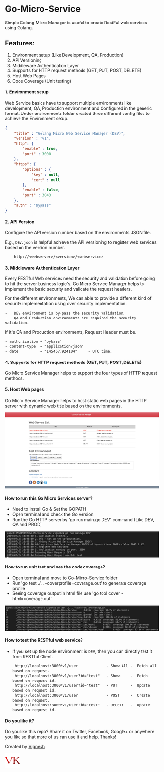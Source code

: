 # Go-Micro-Service

Simple Golang Micro Manager is useful to create RestFul web services using Golang.

## Features:

1. Environment setup (Like Development, QA, Production)
2. API Versioning
3. Middleware Authentication Layer
4. Supports for HTTP request methods (GET, PUT, POST, DELETE)
5. Host Web Pages
6. Code Coverage (Unit testing)


#### 1. Environment setup

Web Service basics have to support multiple environments like development, QA, Production environment and Configured in the generic format.
Under environments folder created three different config files to achieve the Environment setup.

```json
{
	"title" : "Golang Micro Web Service Manager (DEV)",
	"version" : "v1",
	"http": {
		"enable" : true,
		"port" : 3000	
	},
	"https": {
		"options" : {
			"key" : null,
			"cert" : null
		},
		"enable" : false,
		"port" : 3043
	},
	"auth" : "bypass"
}
```

#### 2. API Version

Configure the API version number based on the environments JSON file.

E.g., `DEV.json` is helpful achieve the API versioning to register web services based on the version number.

```golang
	http://<webserver>/<version>/<webservice>        
```

#### 3. Middleware Authentication Layer

Every RESTful Web services need the security and validation before going to hit the server business logic's. Go Micro Service Manager helps to implement the basic security and validate the request headers.

For the different environments, We can able to provide a different kind of security implementation using over security implementation.

	-   DEV environment is by-pass the security validation.
	-   QA and Production environments are required the security validation. 

If it's QA and Production environments, Request Header must be.

	- authorization = "bybass"
	- content-type  = "application/json"
	- date          = "1454577924104"     - UTC time.

#### 4. Supports for HTTP request methods (GET, PUT, POST, DELETE)    

Go Micro Service Manager helps to support the four types of HTTP request methods.


#### 5. Host Web pages    

Go Micro Service Manager helps to host static web pages in the HTTP server with dynamic web title based on the environments.

![alt text][api_test_environment]

[api_test_environment]: https://github.com/vigneshuvi/Go-Micro-Service/blob/master/public/images/api_test_environment.png

#### How to run this Go Micro Services server?

-   Need to install Go & Set the GOPATH
-   Open terminal and check the Go version
-   Run the Go HTTP server by 'go run main.go DEV' command (Like DEV, QA and PROD)

![alt text][start-go-http-server]

[start-go-http-server]: https://github.com/vigneshuvi/Go-Micro-Service/blob/master/public/images/start-go-http-server.png

#### How to run unit test and see the code coverage?

-   Open terminal and move to Go-Micro-Service folder
-	Run 'go test ./... -coverprofile=coverage.out' to generate coverage profile
-   Seeing coverage output in html file use 'go tool cover -html=coverage.out'

![alt text][code-coverage]

[code-coverage]: https://github.com/vigneshuvi/Go-Micro-Service/blob/master/public/images/code-coverage.png


#### How to test the RESTful web service?

-  If you set up the node environment is `DEV`, then you can directly test it from RESTful Client.

		http://localhost:3000/v1/user             - Show All -  Fetch all based on request.
		http://localhost:3000/v1/user?id="test"   - Show     -  Fetch based on request id. 
		http://localhost:3000/v1/user?id="test"   - PUT      -  Update based on request id. 
		http://localhost:3000/v1/user             - POST     -  Create based on request.
		http://localhost:3000/v1/user:id="test"   - DELETE   -  Update based on request id.


#### Do you like it?

Do you like this repo? Share it on Twitter, Facebook, Google+ or anywhere you like so that more of us can use it and help. Thanks!

Created by [Vignesh](http://vigneshuvi.github.io/) 

![alt text][logo]

[logo]: https://github.com/vigneshuvi/vigneshuvi.github.io/blob/master/favicon.ico/android-icon-48x48.png